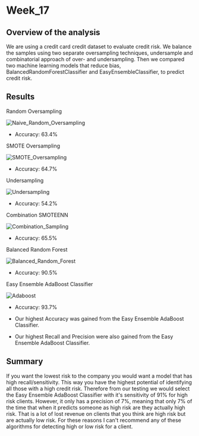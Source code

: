 # Week_17
## Overview of the analysis
We are using a credit card credit dataset to evaluate credit risk. We balance the samples using two separate oversampling techniques, undersample and combinatorial approach of over- and undersampling. Then we compared two machine learning models that reduce bias, BalancedRandomForestClassifier and EasyEnsembleClassifier, to predict credit risk.

## Results
Random Oversampling

![Naive_Random_Oversampling](https://user-images.githubusercontent.com/96025706/165422606-9f6d0c34-1837-4d68-820d-bf06fe441743.png)
* Accuracy: 63.4%


SMOTE Oversampling

![SMOTE_Oversampling](https://user-images.githubusercontent.com/96025706/165422621-02f2fa54-f435-4cc3-85c4-1acfd1032d0b.png)
* Accuracy: 64.7%


Undersampling

![Undersampling](https://user-images.githubusercontent.com/96025706/165422633-bf122b2a-b4ab-4b18-84b1-b0991e782684.png)
* Accuracy: 54.2%


Combination SMOTEENN

![Combination_Sampling](https://user-images.githubusercontent.com/96025706/165422676-84855082-8cd8-4a85-a529-3a679b161d84.png)
* Accuracy: 65.5%


Balanced Random Forest

![Balanced_Random_Forest](https://user-images.githubusercontent.com/96025706/165422692-0cbef61c-ac0a-4e9e-ae46-27a03dc9facc.png)
* Accuracy: 90.5%


Easy Ensemble AdaBoost Classifier

![Adaboost](https://user-images.githubusercontent.com/96025706/165422712-9da0bc62-8cdc-4b04-a4ff-d70f0a4dd42f.png)
* Accuracy: 93.7%


* Our highest Accuracy was gained from the Easy Ensemble AdaBoost Classifier.
* Our highest Recall and Precision were also gained from the Easy Ensemble AdaBoost Classifier.

## Summary
If you want the lowest risk to the company you would want a model that has high recall/sensitivity. This way you have the highest potential of identifying all those with a high credit risk. Therefore from our testing we would select the Easy Ensemble AdaBoost Classifier with it's sensitivity of 91% for high risk clients. However, it only has a precision of 7%, meaning that only 7% of the time that when it predicts someone as high risk are they actually high risk. That is a lot of lost revenue on clients that you think are high risk but are actually low risk. For these reasons I can't recommend any of these algorithms for detecting high or low risk for a client.
